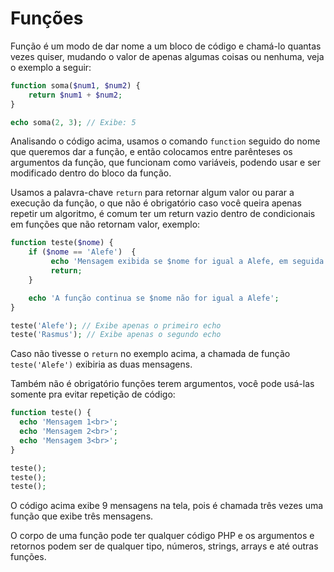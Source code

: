 # Funções

Função é um modo de dar nome a um bloco de código e chamá-lo quantas vezes quiser, mudando o valor de apenas algumas coisas ou nenhuma, veja o exemplo a seguir:

```php
function soma($num1, $num2) {
    return $num1 + $num2;
}

echo soma(2, 3); // Exibe: 5
```

Analisando o código acima, usamos o comando `function` seguido do nome que queremos dar a função, e então colocamos entre parênteses os argumentos da função, que funcionam como variáveis, podendo usar e ser modificado dentro do bloco da função.

Usamos a palavra-chave `return` para retornar algum valor ou parar a execução da função, o que não é obrigatório caso você queira apenas repetir um algoritmo, é comum ter um return vazio dentro de condicionais em funções que não retornam valor, exemplo:

```php
function teste($nome) {
    if ($nome == 'Alefe')  {
         echo 'Mensagem exibida se $nome for igual a Alefe, em seguida para execução da função';
         return;
    }

    echo 'A função continua se $nome não for igual a Alefe';
}

teste('Alefe'); // Exibe apenas o primeiro echo
teste('Rasmus'); // Exibe apenas o segundo echo
```

Caso não tivesse o `return` no exemplo acima, a chamada de função `teste('Alefe')` exibiria as duas mensagens.

Também não é obrigatório funções terem argumentos, você pode usá-las somente pra evitar repetição de código:

```php
function teste() {
  echo 'Mensagem 1<br>';
  echo 'Mensagem 2<br>';
  echo 'Mensagem 3<br>';
}

teste();
teste();
teste();
```

O código acima exibe 9 mensagens na tela, pois é chamada três vezes uma função que exibe três mensagens.

O corpo de uma função pode ter qualquer código PHP e os argumentos e retornos podem ser de qualquer tipo, números, strings, arrays e até outras funções.
